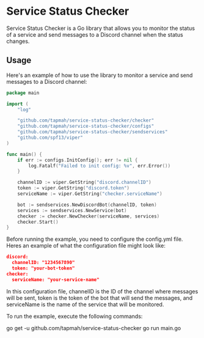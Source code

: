 # Service Status Checker

Service Status Checker is a Go library that allows you to monitor the status of a service and send messages to a Discord channel when the status changes.

## Usage

Here's an example of how to use the library to monitor a service and send messages to a Discord channel:

```go
package main

import (
	"log"

	"github.com/tapmah/service-status-checker/checker"
	"github.com/tapmah/service-status-checker/configs"
	"github.com/tapmah/service-status-checker/sendservices"
	"github.com/spf13/viper"
)

func main() {
	if err := configs.InitConfig(); err != nil {
		log.Fatalf("Failed to init config: %v", err.Error())
	}

	channelID := viper.GetString("discord.channelID")
	token := viper.GetString("discord.token")
	serviceName := viper.GetString("checker.serviceName")

	bot := sendservices.NewDiscordBot(channelID, token)
	services := sendservices.NewService(bot)
	checker := checker.NewChecker(serviceName, services)
	checker.Start()
}
```

Before running the example, you need to configure the config.yml file. Heres an example of what the configuration file might look like:
```json
discord:
  channelID: "1234567890"
  token: "your-bot-token"
checker:
  serviceName: "your-service-name"
```

In this configuration file, channelID is the ID of the channel where messages will be sent, token is the token of the bot that will send the messages, and serviceName is the name of the service that will be monitored.

To run the example, execute the following commands:

go get -u github.com/tapmah/service-status-checker
go run main.go
